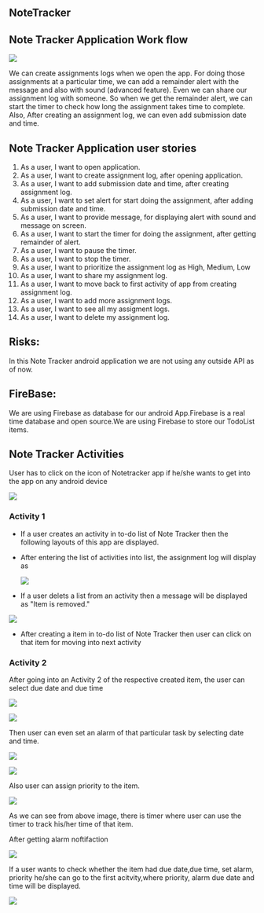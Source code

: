 ## NoteTracker

## Note Tracker Application Work flow

![](https://raw.githubusercontent.com/sudheera96/NoteTracker/master/docs/workflow.png)

We can create assignments logs when we open the app. For doing those assignments at a particular time, we can add a remainder alert with the message and also with sound (advanced feature). Even we can share our assignment log with someone. So when we get the remainder alert, we can start the timer to check how long the assignment takes time to complete. Also, After creating an assignment log, we can even add submission date and time. 

## Note Tracker Application user stories

1. As a user, I want to open application.
1. As a user, I want to create assignment log, after opening application.
1. As a user, I want to add submission date and time, after creating assignment log. 
1. As a user, I want to set alert for start doing the assignment, after adding submission date and time.
1. As a user, I want to provide message, for displaying alert with sound and message on screen.
1. As a user, I want to start the timer for doing the assignment, after getting remainder of alert.
1. As a user, I want to pause the timer.
1. As a user, I want to stop the timer.
1. As a user, I want to prioritize the assignment log as High, Medium, Low
1. As a user, I want to share my assignment log.
1. As a user, I want to move back to first activity of app from creating assignment log.
1. As a user, I want to add more assignment logs.
1. As a user, I want to see all my assigment logs.
1. As a user, I want to delete my assignment log.

## Risks:
In this Note Tracker android application we are not using any outside API as of now.

## FireBase:
We are using Firebase as database for our android App.Firebase is a real time database and open source.We are using Firebase to store our TodoList items.

## Note Tracker Activities 

User has to click on the icon of Notetracker app if he/she wants to get into the app on any android device 

![](https://raw.githubusercontent.com/sudheera96/NoteTracker/master/docs/App%20on%20Phone%20Screen.jpeg)

### Activity 1

- If a user creates an activity in to-do list of Note Tracker then the following layouts of this app are displayed.
- After entering the list of activities into list, the assignment log will display as

  ![](https://raw.githubusercontent.com/sudheera96/NoteTracker/master/docs/itemlist.png)
  
   
- If a user delets a list from an activity then a message will be displayed as "Item is removed."


 ![](https://raw.githubusercontent.com/sudheera96/NoteTracker/master/docs/After%20Delete.jpeg)
 
 
- After creating a item in to-do list of Note Tracker then user can click on that item for moving into next activity

 
### Activity 2 

After going into an Activity 2 of the respective created item, the user can select due date and due time 


![](https://github.com/sudheera96/NoteTracker/blob/master/docs/SetDue%20Date%20Screen.jpeg)


![](https://github.com/sudheera96/NoteTracker/blob/master/docs/SetDue%20Time%20Screen.jpeg)


Then user can even set an alarm of that particular task by selecting date and time.


![](https://github.com/sudheera96/NoteTracker/blob/master/docs/SetAlarm%20Date%20Screen.jpeg)


![](https://github.com/sudheera96/NoteTracker/blob/master/docs/SetAlarm%20Time%20Screen.jpeg)


Also user can assign priority to the item.


![](https://raw.githubusercontent.com/sudheera96/NoteTracker/master/docs/Alarm%20Screen.jpeg)


As we can see from above image, there is timer where user can use the timer to track his/her time of that item.


After getting alarm noftifaction 


![](https://raw.githubusercontent.com/sudheera96/NoteTracker/master/docs/Alarm%20Screen.jpeg)


If a user wants to check whether the item had due date,due time, set alarm, priority he/she can go to the first acitvity,where priority, alarm due date and time will be displayed.

![](https://raw.githubusercontent.com/sudheera96/NoteTracker/master/docs/Home%20Screen.jpeg)





